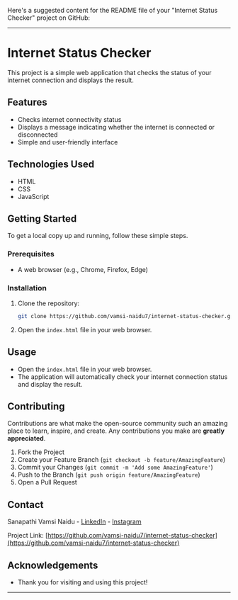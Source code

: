 Here's a suggested content for the README file of your "Internet Status Checker" project on GitHub:

---

# Internet Status Checker

This project is a simple web application that checks the status of your internet connection and displays the result.

## Features
- Checks internet connectivity status
- Displays a message indicating whether the internet is connected or disconnected
- Simple and user-friendly interface

## Technologies Used
- HTML
- CSS
- JavaScript

## Getting Started
To get a local copy up and running, follow these simple steps.

### Prerequisites
- A web browser (e.g., Chrome, Firefox, Edge)

### Installation
1. Clone the repository:
   ```sh
   git clone https://github.com/vamsi-naidu7/internet-status-checker.git
   ```
2. Open the `index.html` file in your web browser.

## Usage
- Open the `index.html` file in your web browser.
- The application will automatically check your internet connection status and display the result.

## Contributing
Contributions are what make the open-source community such an amazing place to learn, inspire, and create. Any contributions you make are **greatly appreciated**.

1. Fork the Project
2. Create your Feature Branch (`git checkout -b feature/AmazingFeature`)
3. Commit your Changes (`git commit -m 'Add some AmazingFeature'`)
4. Push to the Branch (`git push origin feature/AmazingFeature`)
5. Open a Pull Request

## Contact
Sanapathi Vamsi Naidu - [LinkedIn](https://www.linkedin.com/in/sanapathi-vamsi-naidu-471538297) - [Instagram](https://www.instagram.com/vamsi_naidu__7)

Project Link: [https://github.com/vamsi-naidu7/internet-status-checker](https://github.com/vamsi-naidu7/internet-status-checker)

## Acknowledgements
- Thank you for visiting and using this project!

---
